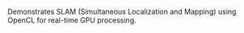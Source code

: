 Demonstrates SLAM (Simultaneous Localization and Mapping) using OpenCL for real-time GPU processing.
